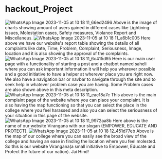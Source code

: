 # hackout_Project
![WhatsApp Image 2023-11-05 at 10 18 11_66ed2496](https://github.com/Hardik2972/hackout_Project/assets/141567966/f22a22e8-3dbd-43e5-bd12-489dd9c0645d)
Above is the image of charts showing amount of users gained in different cases like Lightining issues, Molestation cases, Safety measures, Violance Report and Miscellaneus.
![WhatsApp Image 2023-11-05 at 10 18 11_a6b1c005](https://github.com/Hardik2972/hackout_Project/assets/141567966/a2cf61e7-f43d-4b4b-a845-34cdfff5fef1)
Here above we have our website's report table showing the details of all complaints like date, Time, Problem, Complaint, Seriousness, Image, location and it is also showing the approval of the complaints.
![WhatsApp Image 2023-11-05 at 10 18 11_6c415d95](https://github.com/Hardik2972/hackout_Project/assets/141567966/45be3b3c-c232-46c4-a3fd-3d17e4739b71)
Here is our main user page with a functionality of starting a post and a chatbot named saheli where you can ask important information it will help you wherever possible and a good initiative to have a helper at wherever place you are right now.
We also have a navigation bar or navbar to navigate through the site and to seek help in whatever problem case you are having. Some Problem cases are also shown above in this meta description.
![WhatsApp Image 2023-11-05 at 10 18 11_eac18a7c](https://github.com/Hardik2972/hackout_Project/assets/141567966/07202bca-be0a-40b4-9d8b-65b87efd8808)
This above is the main complaint page of the website where you can place your complaint. It is also having the map functioning so that you can select the place in the college where you feel harassed and also you can select the seriousness of your situation in this page of the website.
![WhatsApp Image 2023-11-05 at 10 18 11_9972aa8b](https://github.com/Hardik2972/hackout_Project/assets/141567966/201cdd37-447c-4950-b96d-f1c8a34def81)
Here above is the name of our website Virangana with our slogan (EMPOWER, EDUCATE AND PROTECT).
![WhatsApp Image 2023-11-05 at 10 18 12_451d77eb](https://github.com/Hardik2972/hackout_Project/assets/141567966/27618f32-159b-4597-8cfb-ddf46967838d)
Above is the map of our college where you can easily see the broad view of the college and having an ease in finding the location where you feel molested.
So this is our website Virangana(a small initiative to Empower, Educate and Protect the future of our nation). Jai Hind!







